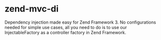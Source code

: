 # zend-mvc-di

Dependency injection made easy for Zend Framework 3. No configurations needed for simple use cases, all you need to do is to use our InjectableFactory as a controller factory in Zend Framework.
